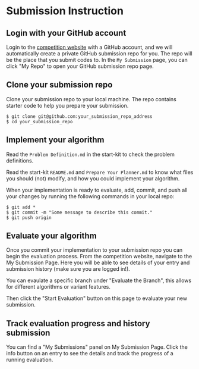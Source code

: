 # Submission Instruction

## Login with your GitHub account

Login to the [competition website](http://www.leagueofrobotrunners.org/) with a GitHub account, and we will automatically create a private GitHub submission repo for you.
The repo will be the place that you submit codes to. In the `My Submission` page, you can click "My Repo" to open your GitHub submission repo page.

## Clone your submission repo

Clone your submission repo to your local machine. The repo contains starter code to help you prepare your submission.

```
$ git clone git@github.com:your_submission_repo_address
$ cd your_submission_repo
```

## Implement your algorithm

Read the `Problem Definition.md` in the start-kit to check the problem definitions.

Read the start-kit `README.md` and `Prepare Your Planner.md` to know what files you should (not) modify, and how you could implement your algorithm.

When your implementation is ready to evaluate, add, commit, and push all your changes by running the following commands in your local repo:
```
$ git add *
$ git commit -m "Some message to describe this commit."
$ git push origin
```

## Evaluate your algorithm

Once you commit your implementation to your submission repo you can begin the evaluation process. 
From the competition website, navigate to the My Submission Page. Here you will be able to see details of your entry and submission history (make sure you are logged in!). 

You can evaulate a specific branch under "Evaluate the Branch", this allows for different algorithms or variant features.

Then click the "Start Evaluation" button on this page to evaluate your new submission.

## Track evaluation progress and history submission

You can find a "My Submissions" panel on My Submission Page.
Click the info button on an entry to see the details and track the progress of a running evaluation.
